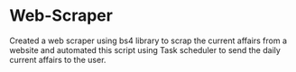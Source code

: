 # Web-Scraper
Created a web scraper using bs4 library to scrap the current affairs from a website and automated this script using Task scheduler to send the daily current affairs to the user.
